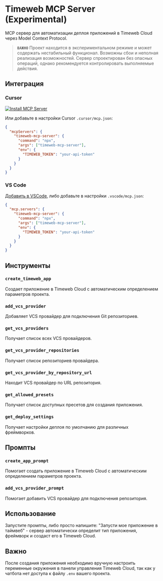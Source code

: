 
# Timeweb MCP Server (Experimental)

MCP сервер для автоматизации деплоя приложений в Timeweb Cloud через Model Context Protocol.

> **`ВАЖНО`** Проект находится в экспериментальном режиме и может содержать нестабильный функционал. Возможны сбои и неполная реализация возможностей. Сервер спроектирован без опасных операций, однако рекомендуется контролировать выполняемые действия.

## Интеграция

### Cursor
[![Install MCP Server](https://cursor.com/deeplink/mcp-install-dark.svg)](https://cursor.com/en/install-mcp?name=timeweb-mcp-server&config=eyJjb21tYW5kIjoibnB4IHRpbWV3ZWItbWNwLXNlcnZlciIsImVudiI6eyJUSU1FV0VCX1RPS0VOIjoieW91ci1hcGktdG9rZW4ifX0%3D)

Или добавьте в настройки Cursor `.cursor/mcp.json`:

```json
{
  "mcpServers": {
    "timeweb-mcp-server": {
      "command": "npx",
      "args": ["timeweb-mcp-server"],
      "env": {
        "TIMEWEB_TOKEN": "your-api-token"
      }
    }
  }
}
```

### VS Code

[Добавить в VSCode](vscode:mcp/install?%7B%22timeweb-mcp-server%22%3A%7B%22command%22%3A%22npx%22%2C%22args%22%3A%5B%22timeweb-mcp-server%22%5D%2C%22env%22%3A%7B%22TIMEWEB_TOKEN%22%3A%22your-api-token%22%7D%7D%7D), либо добавьте в настройки `.vscode/mcp.json`:

```json
{
  "mcp.servers": {
    "timeweb-mcp-server": {
      "command": "npx",
      "args": ["timeweb-mcp-server"],
      "env": {
        "TIMEWEB_TOKEN": "your-api-token"
      }
    }
  }
}
```

## Инструменты

### `create_timeweb_app`

Создает приложение в Timeweb Cloud с автоматическим определением параметров проекта.

### `add_vcs_provider`

Добавляет VCS провайдер для подключения Git репозиториев.

### `get_vcs_providers`

Получает список всех VCS провайдеров.

### `get_vcs_provider_repositories`

Получает список репозиториев провайдера.

### `get_vcs_provider_by_repository_url`

Находит VCS провайдер по URL репозитория.

### `get_allowed_presets`

Получает список доступных пресетов для создания приложения.

### `get_deploy_settings`

Получает настройки деплоя по умолчанию для различных фреймворков.

## Промпты

### `create_app_prompt`

Помогает создать приложение в Timeweb Cloud с автоматическим определением параметров проекта.

### `add_vcs_provider_prompt`

Помогает добавить VCS провайдер для подключения репозитория.

## Использование

Запустите промпты, либо просто напишите: "Запусти мое приложение в таймвеб" - сервер автоматически определит тип приложения, фреймворк и создаст его в Timeweb Cloud.

## Важно

После создания приложения необходимо вручную настроить переменные окружения в панели управления Timeweb Cloud, так как у чатбота нет доступа к файлу `.env` вашего проекта.
